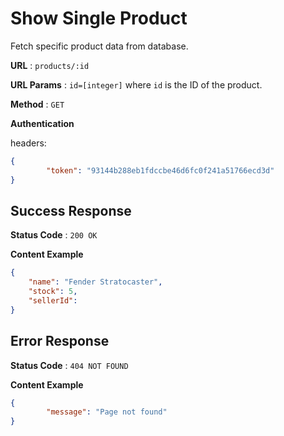 # Show Single Product

Fetch specific product data from database.

**URL** : `products/:id`

**URL Params** : `id=[integer]` where `id` is the ID of the product.

**Method** : `GET`

**Authentication**

headers:

```json
{
		"token": "93144b288eb1fdccbe46d6fc0f241a51766ecd3d"
}
```

## Success Response

**Status Code** : `200 OK`

**Content Example**

```json
{
    "name": "Fender Stratocaster",
    "stock": 5,
    "sellerId": 
}
```

## Error Response

**Status Code** : `404 NOT FOUND`

**Content Example**

```json
{
		"message": "Page not found"
}
```

